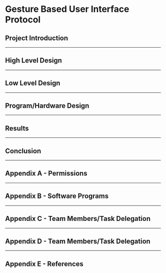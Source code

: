 
# Gesture Based User Interface Protocol

## Project Introduction

---

## High Level Design

---

## Low Level Design

---

## Program/Hardware Design

---

## Results

---

## Conclusion

---

## Appendix A - Permissions

---

## Appendix B - Software Programs

---

## Appendix C - Team Members/Task Delegation

---

## Appendix D - Team Members/Task Delegation

---

## Appendix E - References
